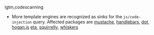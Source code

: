 lgtm,codescanning
* More template engines are recognized as sinks for the `js/code-injection` query.
  Affected packages are
    [mustache](https://npmjs.com/package/mustache),
    [handlebars](https://npmjs.com/package/handlebars),
    [dot](https://npmjs.com/package/dot),
    [hogan.js](https://npmjs.com/package/hogan.js)
    [eta](https://npmjs.com/package/eta),
    [squirrelly](https://npmjs.com/package/squirrelly),
    [whiskers](https://npmjs.com/package/whiskers)